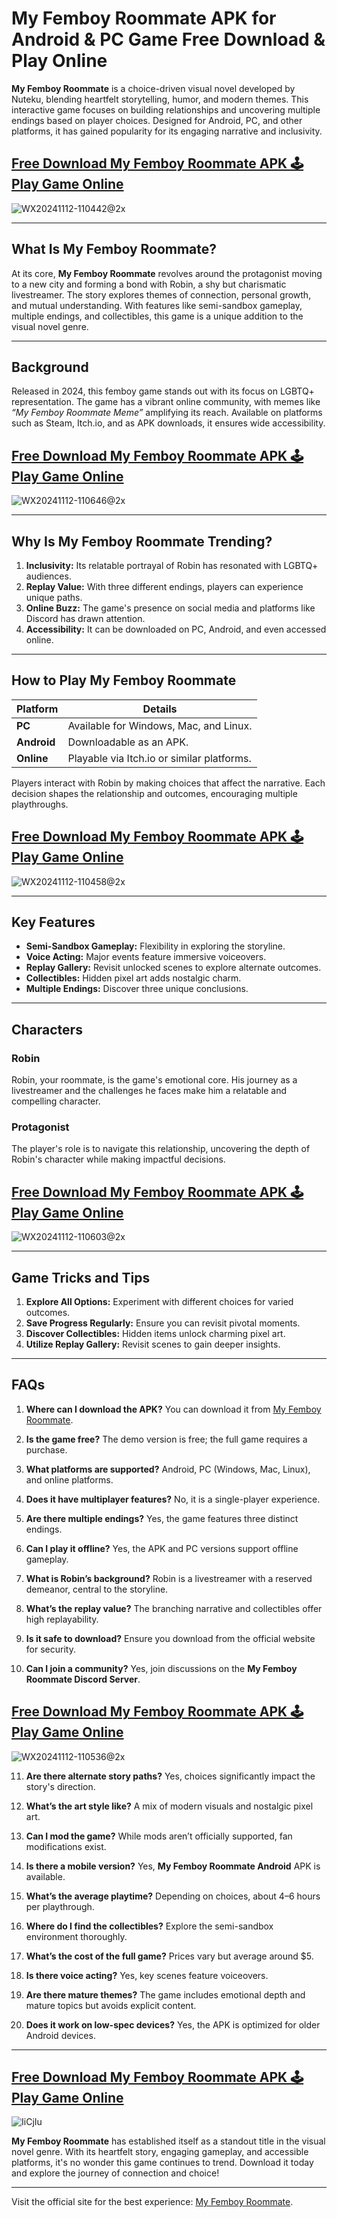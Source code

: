 # My Femboy Roommate APK for Android & PC Game Free Download & Play Online

**My Femboy Roommate** is a choice-driven visual novel developed by Nuteku, blending heartfelt storytelling, humor, and modern themes. This interactive game focuses on building relationships and uncovering multiple endings based on player choices. Designed for Android, PC, and other platforms, it has gained popularity for its engaging narrative and inclusivity.

## [Free Download My Femboy Roommate APK 🕹️ Play Game Online](https://myfemboy-roommate.com/)
![WX20241112-110442@2x](https://github.com/user-attachments/assets/dbf88f62-36b2-4662-8a7b-015384a8f94d)

---

## What Is My Femboy Roommate?

At its core, **My Femboy Roommate** revolves around the protagonist moving to a new city and forming a bond with Robin, a shy but charismatic livestreamer. The story explores themes of connection, personal growth, and mutual understanding. With features like semi-sandbox gameplay, multiple endings, and collectibles, this game is a unique addition to the visual novel genre.

---

## Background

Released in 2024, this femboy game stands out with its focus on LGBTQ+ representation. The game has a vibrant online community, with memes like *“My Femboy Roommate Meme”* amplifying its reach. Available on platforms such as Steam, Itch.io, and as APK downloads, it ensures wide accessibility.

## [Free Download My Femboy Roommate APK 🕹️ Play Game Online](https://myfemboy-roommate.com/)
![WX20241112-110646@2x](https://github.com/user-attachments/assets/8a9b82c2-2e15-46fb-b2f5-bb994bdceba2)

---

## Why Is My Femboy Roommate Trending?

1. **Inclusivity:** Its relatable portrayal of Robin has resonated with LGBTQ+ audiences.
2. **Replay Value:** With three different endings, players can experience unique paths.
3. **Online Buzz:** The game's presence on social media and platforms like Discord has drawn attention.
4. **Accessibility:** It can be downloaded on PC, Android, and even accessed online.

---

## How to Play My Femboy Roommate

| **Platform**   | **Details**                              |
|----------------|------------------------------------------|
| **PC**         | Available for Windows, Mac, and Linux.   |
| **Android**    | Downloadable as an APK.                  |
| **Online**     | Playable via Itch.io or similar platforms.|

Players interact with Robin by making choices that affect the narrative. Each decision shapes the relationship and outcomes, encouraging multiple playthroughs.

## [Free Download My Femboy Roommate APK 🕹️ Play Game Online](https://myfemboy-roommate.com/)
![WX20241112-110458@2x](https://github.com/user-attachments/assets/6218a2bc-5163-4549-bc77-f4ad7c0aee85)

---

## Key Features

- **Semi-Sandbox Gameplay:** Flexibility in exploring the storyline.
- **Voice Acting:** Major events feature immersive voiceovers.
- **Replay Gallery:** Revisit unlocked scenes to explore alternate outcomes.
- **Collectibles:** Hidden pixel art adds nostalgic charm.
- **Multiple Endings:** Discover three unique conclusions.

---

## Characters

### Robin
Robin, your roommate, is the game's emotional core. His journey as a livestreamer and the challenges he faces make him a relatable and compelling character.

### Protagonist
The player's role is to navigate this relationship, uncovering the depth of Robin's character while making impactful decisions.

## [Free Download My Femboy Roommate APK 🕹️ Play Game Online](https://myfemboy-roommate.com/)
![WX20241112-110603@2x](https://github.com/user-attachments/assets/1faa2d26-1eec-4a56-8c06-28de1659d6a4)

---

## Game Tricks and Tips

1. **Explore All Options:** Experiment with different choices for varied outcomes.
2. **Save Progress Regularly:** Ensure you can revisit pivotal moments.
3. **Discover Collectibles:** Hidden items unlock charming pixel art.
4. **Utilize Replay Gallery:** Revisit scenes to gain deeper insights.

---

## FAQs

1. **Where can I download the APK?**
   You can download it from [My Femboy Roommate](https://myfemboy-roommate.com).

2. **Is the game free?**
   The demo version is free; the full game requires a purchase.

3. **What platforms are supported?**
   Android, PC (Windows, Mac, Linux), and online platforms.

4. **Does it have multiplayer features?**
   No, it is a single-player experience.

5. **Are there multiple endings?**
   Yes, the game features three distinct endings.

6. **Can I play it offline?**
   Yes, the APK and PC versions support offline gameplay.

7. **What is Robin’s background?**
   Robin is a livestreamer with a reserved demeanor, central to the storyline.

8. **What’s the replay value?**
   The branching narrative and collectibles offer high replayability.

9. **Is it safe to download?**
   Ensure you download from the official website for security.

10. **Can I join a community?**
   Yes, join discussions on the **My Femboy Roommate Discord Server**.

## [Free Download My Femboy Roommate APK 🕹️ Play Game Online](https://myfemboy-roommate.com/)
![WX20241112-110536@2x](https://github.com/user-attachments/assets/c3a35ab7-7c5a-4296-af04-f3ab3b876db6)

11. **Are there alternate story paths?**
   Yes, choices significantly impact the story's direction.

12. **What’s the art style like?**
   A mix of modern visuals and nostalgic pixel art.

13. **Can I mod the game?**
   While mods aren’t officially supported, fan modifications exist.

14. **Is there a mobile version?**
   Yes, **My Femboy Roommate Android** APK is available.

15. **What’s the average playtime?**
   Depending on choices, about 4–6 hours per playthrough.

16. **Where do I find the collectibles?**
   Explore the semi-sandbox environment thoroughly.

17. **What’s the cost of the full game?**
   Prices vary but average around $5.

18. **Is there voice acting?**
   Yes, key scenes feature voiceovers.

19. **Are there mature themes?**
   The game includes emotional depth and mature topics but avoids explicit content.

20. **Does it work on low-spec devices?**
   Yes, the APK is optimized for older Android devices.

---

## [Free Download My Femboy Roommate APK 🕹️ Play Game Online](https://myfemboy-roommate.com/)
![IiCjIu](https://github.com/user-attachments/assets/3f79e1fa-ce9f-46dc-8921-7b9cb8407f55)

**My Femboy Roommate** has established itself as a standout title in the visual novel genre. With its heartfelt story, engaging gameplay, and accessible platforms, it's no wonder this game continues to trend. Download it today and explore the journey of connection and choice!

---
Visit the official site for the best experience: [My Femboy Roommate](https://myfemboy-roommate.com).
